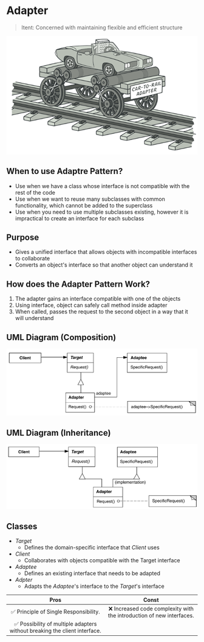 # Adapter

> Itent: Concerned with maintaining flexible and efficient structure

<p align="center"><img src="assets/Captura de tela de 2022-09-28 16-05-48.png"></p>

## When to use Adaptre Pattern?

- Use when we have a class whose interface is not compatible with the rest of the code
- Use when we want to reuse many subclasses with common functionality, which cannot be added to the superclass
- Use when you need to use multiple subclasses existing, however it is impractical to create an interface for each subclass

## Purpose

- Gives a unified interface that allows objects with incompatible interfaces to collaborate
- Converts an object's interface so that another object can understand it

## How does the Adapter Pattern Work?

1. The adapter gains an interface compatible with one of the objects
2. Using interface, object can safely call method inside adapter
3. When called, passes the request to the second object in a way that it will understand

## UML Diagram (Composition)

![uml-comp.png](assets/uml-comp.png)

## UML Diagram (Inheritance)

![uml-inh.png](assets/uml-inh.png)

## Classes

- *Target*
  - Defines the domain-specific interface that *Client* uses
- *Client*
  - Collaborates with objects compatible with the Target interface
- *Adaptee*
  - Defines an existing interface that needs to be adapted
- *Adpter*
  - Adapts the *Adaptee*'s interface to the *Target*'s interface

| Pros | Const |
|:-:|:-:|
|✅ Principle of Single Responsibility.|❌ Increased code complexity with the introduction of new interfaces.|
|✅ Possibility of multiple adapters without breaking the client interface.|
